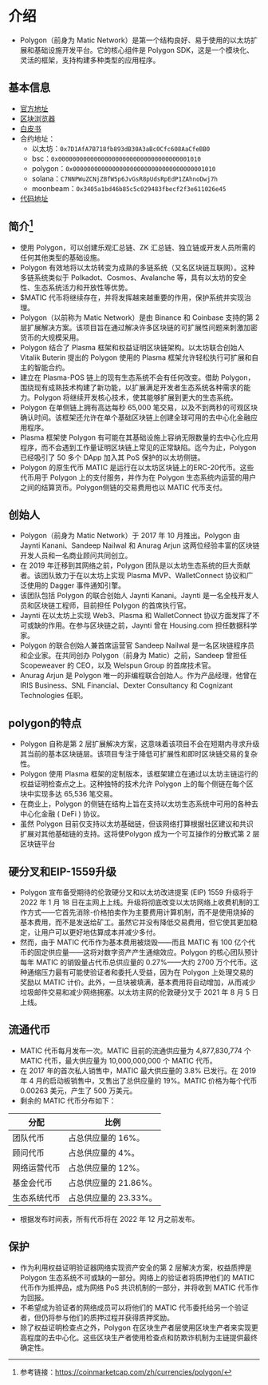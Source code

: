 
# 介绍
- Polygon（前身为 Matic Network）是第一个结构良好、易于使用的以太坊扩展和基础设施开发平台。它的核心组件是 Polygon SDK，这是一个模块化、灵活的框架，支持构建多种类型的应用程序。
## 基本信息
- [官方地址](https://polygon.technology/)
- [区块浏览器](https://polygonscan.com/)
- [白皮书](https://polygon.technology/papers/)
- 合约地址：
  - 以太坊：`0x7D1AfA7B718fb893dB30A3aBc0Cfc608AaCfeBB0`
  - bsc：`0x0000000000000000000000000000000000001010`
  - polygon：`0x0000000000000000000000000000000000001010`
  - solana：`C7NNPWuZCNjZBfW5p6JvGsR8pUdsRpEdP1ZAhnoDwj7h`
  - moonbeam：`0x3405a1bd46b85c5c029483fbecf2f3e611026e45`
- [代码地址](https://github.com/maticnetwork/contracts)

## 简介[^1]
[^1]: 参考链接：https://coinmarketcap.com/zh/currencies/polygon/

- 使用 Polygon，可以创建乐观汇总链、ZK 汇总链、独立链或开发人员所需的任何其他类型的基础设施。
- Polygon 有效地将以太坊转变为成熟的多链系统（又名区块链互联网）。这种多链系统类似于 Polkadot、Cosmos、Avalanche 等，具有以太坊的安全性、生态系统活力和开放性等优势。
- $MATIC 代币将继续存在，并将发挥越来越重要的作用，保护系统并实现治理。
- Polygon（以前称为 Matic Network）是由 Binance 和 Coinbase 支持的第 2 层扩展解决方案。该项目旨在通过解决许多区块链的可扩展性问题来刺激加密货币的大规模采用。
- Polygon 结合了 Plasma 框架和权益证明区块链架构。以太坊联合创始人 Vitalik Buterin 提出的 Polygon 使用的 Plasma 框架允许轻松执行可扩展和自主的智能合约。
- 建立在 Plasma-POS 链上的现有生态系统不会有任何改变。借助 Polygon，围绕现有成熟技术构建了新功能，以扩展满足开发者生态系统各种需求的能力。Polygon 将继续开发核心技术，使其能够扩展到更大的生态系统。
- Polygon 在单侧链上拥有高达每秒 65,000 笔交易，以及不到两秒的可观区块确认时间。该框架还允许在单个基础区块链上创建全球可用的去中心化金融应用程序。
- Plasma 框架使 Polygon 有可能在其基础设施上容纳无限数量的去中心化应用程序，而不会遇到工作量证明区块链上常见的正常缺陷。迄今为止，Polygon 已经吸引了 50 多个 DApp 加入其 PoS 保护的以太坊侧链。
- Polygon 的原生代币 MATIC 是运行在以太坊区块链上的ERC-20代币。这些代币用于 Polygon 上的支付服务，并作为在 Polygon 生态系统内运营的用户之间的结算货币。Polygon侧链的交易费用也以 MATIC 代币支付。

## 创始人
- Polygon（前身为 Matic Network）于 2017 年 10 月推出。Polygon 由 Jaynti Kanani、Sandeep Nailwal 和 Anurag Arjun 这两位经验丰富的区块链开发人员和一名商业顾问共同创立。
- 在 2019 年迁移到其网络之前，Polygon 团队是以太坊生态系统的巨大贡献者。该团队致力于在以太坊上实现 Plasma MVP、WalletConnect 协议和广泛使用的 Dagger 事件通知引擎。
- 该团队包括 Polygon 的联合创始人 Jaynti Kanani。Jaynti 是一名全栈开发人员和区块链工程师，目前担任 Polygon 的首席执行官。
- Jaynti 在以太坊上实现 Web3、Plasma 和 WalletConnect 协议方面发挥了不可或缺的作用。在参与区块链之前，Jaynti 曾在 Housing.com 担任数据科学家。
- Polygon 的联合创始人兼首席运营官 Sandeep Nailwal 是一名区块链程序员和企业家。在共同创办 Polygon（前身为 Matic）之前，Sandeep 曾担任 Scopeweaver 的 CEO，以及 Welspun Group 的首席技术官。
- Anurag Arjun 是 Polygon 唯一的非编程联合创始人。作为产品经理，他曾在 IRIS Business、SNL Financial、Dexter Consultancy 和 Cognizant Technologies 任职。


## polygon的特点
- Polygon 自称是第 2 层扩展解决方案，这意味着该项目不会在短期内寻求升级其当前的基本区块链层。该项目专注于降低可扩展性和即时区块链交易的复杂性。
- Polygon 使用 Plasma 框架的定制版本，该框架建立在通过以太坊主链运行的权益证明检查点之上。这种独特的技术允许 Polygon 上的每个侧链在每个区块中实现多达 65,536 笔交易。
- 在商业上，Polygon 的侧链在结构上旨在支持以太坊生态系统中可用的各种去中心化金融 ( DeFi ) 协议。
- 虽然 Polygon 目前仅支持以太坊基础链，但该网络打算根据社区建议和共识扩展对其他基础链的支持。这将使Polygon 成为一个可互操作的分散式第 2 层区块链平台

## 硬分叉和EIP-1559升级
- Polygon 宣布备受期待的伦敦硬分叉和以太坊改进提案 (EIP) 1559 升级将于 2022 年 1 月 18 日在主网上上线。升级将彻底改变以太坊网络上收费机制的工作方式——它首先消除-价格拍卖作为主要费用计算机制，而不是使用烧掉的基本费用，而不是发送给矿工。虽然它并没有降低交易费用，但它使其更加稳定，让用户可以更好地估算成本并减少多付。
- 然而，由于 MATIC 代币作为基本费用被烧毁——而且 MATIC 有 100 亿个代币的固定供应量——这将对数字资产产生通缩效应。Polygon 的核心团队预计每年 MATIC 的销毁量占代币总供应量的 0.27%——大约 2700 万个代币。这种通缩压力最有可能使验证者和委托人受益，因为在 Polygon 上处理交易的奖励以 MATIC 计价。此外，一旦块被填满，基本费用将自动增加，从而减少垃圾邮件交易和减少网络拥塞。以太坊主网的伦敦硬分叉于 2021 年 8 月 5 日上线。

## 流通代币
- MATIC 代币每月发布一次。MATIC 目前的流通供应量为 4,877,830,774 个 MATIC 代币，最大供应量为 10,000,000,000 个 MATIC 代币。
- 在 2017 年的首次私人销售中，MATIC 最大供应量的 3.8% 已发行。在 2019 年 4 月的启动板销售中，又售出了总供应量的 19%。MATIC 价格为每个代币 0.00263 美元，产生了 500 万美元。
- 剩余的 MATIC 代币分布如下：

分配|比例
-|-
团队代币|占总供应量的 16%。
顾问代币|占总供应量的 4%。
网络运营代币|占总供应量的 12%。
基金会代币|占总供应量的 21.86%。
生态系统代币|占总供应量的 23.33%。

- 根据发布时间表，所有代币将在 2022 年 12 月之前发布。

## 保护
- 作为利用权益证明验证器网络实现资产安全的第 2 层解决方案，权益质押是 Polygon 生态系统不可或缺的一部分。网络上的验证者将质押他们的 MATIC 代币作为抵押品，成为网络 PoS 共识机制的一部分，并将收到 MATIC 代币作为回报。
- 不希望成为验证者的网络成员可以将他们的 MATIC 代币委托给另一个验证者，但仍将参与他们的质押过程并获得质押奖励。
- 除了权益证明检查点之外，Polygon 在区块生产者层使用区块生产者来实现更高程度的去中心化。这些区块生产者使用检查点和防欺诈机制为主链提供最终确定性。

